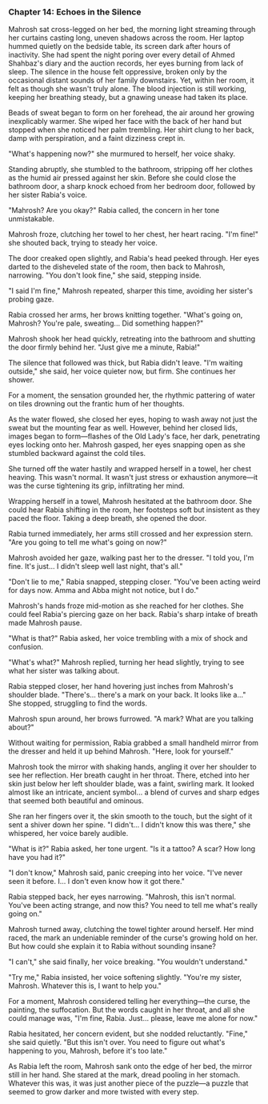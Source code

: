 ### Chapter 14: **Echoes in the Silence**  

Mahrosh sat cross-legged on her bed, the morning light streaming through her curtains casting long, uneven shadows across the room. Her laptop hummed quietly on the bedside table, its screen dark after hours of inactivity. She had spent the night poring over every detail of Ahmed Shahbaz's diary and the auction records, her eyes burning from lack of sleep. The silence in the house felt oppressive, broken only by the occasional distant sounds of her family downstairs. Yet, within her room, it felt as though she wasn't truly alone. The blood injection is still working, keeping her breathing steady, but a gnawing unease had taken its place.

Beads of sweat began to form on her forehead, the air around her growing inexplicably warmer. She wiped her face with the back of her hand but stopped when she noticed her palm trembling. Her shirt clung to her back, damp with perspiration, and a faint dizziness crept in.

"What's happening now?" she murmured to herself, her voice shaky.

Standing abruptly, she stumbled to the bathroom, stripping off her clothes as the humid air pressed against her skin.  Before she could close the bathroom door, a sharp knock echoed from her bedroom door, followed by her sister Rabia's voice.

"Mahrosh? Are you okay?" Rabia called, the concern in her tone unmistakable.

Mahrosh froze, clutching her towel to her chest, her heart racing. "I'm fine!" she shouted back, trying to steady her voice.

The door creaked open slightly, and Rabia's head peeked through. Her eyes darted to the disheveled state of the room, then back to Mahrosh, narrowing. "You don't look fine," she said, stepping inside.

"I said I'm fine," Mahrosh repeated, sharper this time, avoiding her sister's probing gaze.

Rabia crossed her arms, her brows knitting together. "What's going on, Mahrosh? You're pale, sweating... Did something happen?"

Mahrosh shook her head quickly, retreating into the bathroom and shutting the door firmly behind her. "Just give me a minute, Rabia!"

The silence that followed was thick, but Rabia didn't leave. "I'm waiting outside," she said, her voice quieter now, but firm. She continues her shower. 

For a moment, the sensation grounded her, the rhythmic pattering of water on tiles drowning out the frantic hum of her thoughts.

As the water flowed, she closed her eyes, hoping to wash away not just the sweat but the mounting fear as well. However, behind her closed lids, images began to form—flashes of the Old Lady's face, her dark, penetrating eyes locking onto her. Mahrosh gasped, her eyes snapping open as she stumbled backward against the cold tiles.

She turned off the water hastily and wrapped herself in a towel, her chest heaving. This wasn't normal. It wasn't just stress or exhaustion anymore—it was the curse tightening its grip, infiltrating her mind.

Wrapping herself in a towel, Mahrosh hesitated at the bathroom door. She could hear Rabia shifting in the room, her footsteps soft but insistent as they paced the floor. Taking a deep breath, she opened the door.

Rabia turned immediately, her arms still crossed and her expression stern. "Are you going to tell me what's going on now?"

Mahrosh avoided her gaze, walking past her to the dresser. "I told you, I'm fine. It's just... I didn't sleep well last night, that's all."

"Don't lie to me," Rabia snapped, stepping closer. "You've been acting weird for days now. Amma and Abba might not notice, but I do."

Mahrosh's hands froze mid-motion as she reached for her clothes. She could feel Rabia's piercing gaze on her back. Rabia's sharp intake of breath made Mahrosh pause. 

"What is that?" Rabia asked, her voice trembling with a mix of shock and confusion.  

"What's what?" Mahrosh replied, turning her head slightly, trying to see what her sister was talking about.  

Rabia stepped closer, her hand hovering just inches from Mahrosh's shoulder blade. "There's... there's a mark on your back. It looks like a..." She stopped, struggling to find the words.  

Mahrosh spun around, her brows furrowed. "A mark? What are you talking about?"  

Without waiting for permission, Rabia grabbed a small handheld mirror from the dresser and held it up behind Mahrosh. "Here, look for yourself."  

Mahrosh took the mirror with shaking hands, angling it over her shoulder to see her reflection. Her breath caught in her throat. There, etched into her skin just below her left shoulder blade, was a faint, swirling mark. It looked almost like an intricate, ancient symbol... a blend of curves and sharp edges that seemed both beautiful and ominous.  

She ran her fingers over it, the skin smooth to the touch, but the sight of it sent a shiver down her spine. "I didn't... I didn't know this was there," she whispered, her voice barely audible.  

"What is it?" Rabia asked, her tone urgent. "Is it a tattoo? A scar? How long have you had it?"  

"I don't know," Mahrosh said, panic creeping into her voice. "I've never seen it before. I... I don't even know how it got there."  

Rabia stepped back, her eyes narrowing. "Mahrosh, this isn't normal. You've been acting strange, and now this? You need to tell me what's really going on."  

Mahrosh turned away, clutching the towel tighter around herself. Her mind raced, the mark an undeniable reminder of the curse's growing hold on her. But how could she explain it to Rabia without sounding insane?  

"I can't," she said finally, her voice breaking. "You wouldn't understand."  

"Try me," Rabia insisted, her voice softening slightly. "You're my sister, Mahrosh. Whatever this is, I want to help you."  

For a moment, Mahrosh considered telling her everything—the curse, the painting, the suffocation. But the words caught in her throat, and all she could manage was, "I'm fine, Rabia. Just... please, leave me alone for now."  

Rabia hesitated, her concern evident, but she nodded reluctantly. "Fine," she said quietly. "But this isn't over. You need to figure out what's happening to you, Mahrosh, before it's too late."  

As Rabia left the room, Mahrosh sank onto the edge of her bed, the mirror still in her hand. She stared at the mark, dread pooling in her stomach. Whatever this was, it was just another piece of the puzzle—a puzzle that seemed to grow darker and more twisted with every step.  